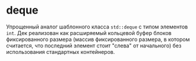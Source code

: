 # deque
Упрощенный аналог шаблонного класса `std::deque` с типом элементов `int`. Дек реализован как расширяемый кольцевой буфер блоков фиксированного размера (массив фиксированного размера, в котором считается, что последний элемент стоит "слева" от начального) без использования стандартных контейнеров. 
